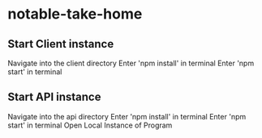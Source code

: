 # notable-take-home

## Start Client instance

Navigate into the client directory
Enter 'npm install' in terminal
Enter 'npm start' in terminal

## Start API instance

Navigate into the api directory
Enter 'npm install' in terminal
Enter 'npm start' in terminal
Open Local Instance of Program

